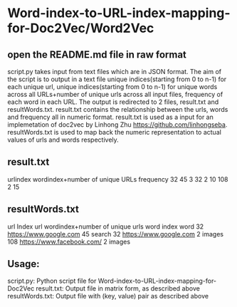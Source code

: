 # Word-index-to-URL-index-mapping-for-Doc2Vec/Word2Vec

## open the README.md file in raw format
script.py takes input from text files which are in JSON format. The aim of the script is to output in a text file unique indices(starting from 0 to n-1) for each unique url, unique indices(starting from 0 to n-1) for unique words across all URLs+number of unique urls across all input files, frequency of each word in each URL. The output is redirected to 2 files, result.txt and resultWords.txt. result.txt contains the relationship between the urls, words and frequency all in numeric format. result.txt is used as a input for an implemetation of doc2vec by Linhong Zhu https://github.com/linhongseba. resultWords.txt is used to map back the numeric representation to actual values of urls and words respectively.

## result.txt

urlindex    wordindex+number of unique URLs     frequency
32		      45					                        3
32		      2					                          10
108		      2					                          15

## resultWords.txt

url Index	url				wordindex+number of unique urls		word index      word
32		              https://www.google.com		        45					    search
32		              https://www.google.com		        2					      images
108		              https://www.facebook.com/	        2					      images

## Usage:
script.py: Python script file for Word-index-to-URL-index-mapping-for-Doc2Vec
result.txt: Output file in matrix form, as described above
resultWords.txt: Output file with (key, value) pair as described above
